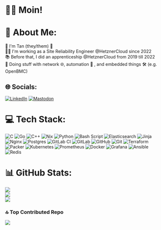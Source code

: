 # 👋🏻 Moin!

# 💫 About Me:
👋 I'm Tan (they/them) 🌈  <br>👨‍💻 I'm working as a Site Reliability Engineer @HetznerCloud since 2022  <br>📚 Before that, I did an apprenticeship @HetznerCloud from 2019 till 2022  <br>🔧 Doing stuff with network 🌐, automation 🤖 , and embedded things 🛠️ (e.g. OpenBMC)


## 🌐 Socials:
[![LinkedIn](https://img.shields.io/badge/LinkedIn-%230077B5.svg?style=for-the-badge&logo=linkedinn&logoColor=white)](https://linkedin.com/in/tan-siewert) [![Mastodon](https://img.shields.io/badge/-MASTODON-%232B90D9?style=for-the-badge&logo=mastodon&logoColor=white)](https://mastodon.social/@wyldtom@chaos.social) 

# 💻 Tech Stack:
![C](https://img.shields.io/badge/c-%2300599C.svg?style=for-the-badge&logo=c&logoColor=white) ![Go](https://img.shields.io/badge/go-%2300ADD8.svg?style=for-the-badge&logo=go&logoColor=white) ![C++](https://img.shields.io/badge/c++-%2300599C.svg?style=for-the-badge&logo=c%2B%2B&logoColor=white) ![Nix](https://img.shields.io/badge/NIX-5277C3.svg?style=for-the-badge&logo=NixOS&logoColor=white) ![Python](https://img.shields.io/badge/python-3670A0?style=for-the-badge&logo=python&logoColor=ffdd54) ![Bash Script](https://img.shields.io/badge/bash_script-%23121011.svg?style=for-the-badge&logo=gnu-bash&logoColor=white) ![Elasticsearch](https://img.shields.io/badge/elasticsearch-%230377CC.svg?style=for-the-badge&logo=elasticsearch&logoColor=white) ![Jinja](https://img.shields.io/badge/jinja-white.svg?style=for-the-badge&logo=jinja&logoColor=black) ![Nginx](https://img.shields.io/badge/nginx-%23009639.svg?style=for-the-badge&logo=nginx&logoColor=white) ![Postgres](https://img.shields.io/badge/postgres-%23316192.svg?style=for-the-badge&logo=postgresql&logoColor=white) ![GitLab CI](https://img.shields.io/badge/gitlab%20CI-%23181717.svg?style=for-the-badge&logo=gitlab&logoColor=white) ![GitLab](https://img.shields.io/badge/gitlab-%23181717.svg?style=for-the-badge&logo=gitlab&logoColor=white) ![GitHub](https://img.shields.io/badge/github-%23121011.svg?style=for-the-badge&logo=github&logoColor=white) ![Git](https://img.shields.io/badge/git-%23F05033.svg?style=for-the-badge&logo=git&logoColor=white) ![Terraform](https://img.shields.io/badge/terraform-%235835CC.svg?style=for-the-badge&logo=terraform&logoColor=white) ![Packer](https://img.shields.io/badge/packer-%23E7EEF0.svg?style=for-the-badge&logo=packer&logoColor=%2302A8EF) ![Kubernetes](https://img.shields.io/badge/kubernetes-%23326ce5.svg?style=for-the-badge&logo=kubernetes&logoColor=white) ![Prometheus](https://img.shields.io/badge/Prometheus-E6522C?style=for-the-badge&logo=Prometheus&logoColor=white) ![Docker](https://img.shields.io/badge/docker-%230db7ed.svg?style=for-the-badge&logo=docker&logoColor=white) ![Grafana](https://img.shields.io/badge/grafana-%23F46800.svg?style=for-the-badge&logo=grafana&logoColor=white) ![Ansible](https://img.shields.io/badge/ansible-%231A1918.svg?style=for-the-badge&logo=ansible&logoColor=white) ![Redis](https://img.shields.io/badge/redis-%23DD0031.svg?style=for-the-badge&logo=redis&logoColor=white)
# 📊 GitHub Stats:
![](https://github-readme-stats.vercel.app/api?username=sinuscosinustan&theme=dark&hide_border=true&include_all_commits=false&count_private=false)<br/>
![](https://github-readme-streak-stats.herokuapp.com/?user=sinuscosinustan&theme=dark&hide_border=true)<br/>
![](https://github-readme-stats.vercel.app/api/top-langs/?username=sinuscosinustan&theme=dark&hide_border=true&include_all_commits=false&count_private=false&layout=compact&hide=java)

### 🔝 Top Contributed Repo
![](https://github-contributor-stats.vercel.app/api?username=sinuscosinustan&limit=5&theme=dark&combine_all_yearly_contributions=true)

<!-- Proudly created with GPRM ( https://gprm.itsvg.in ) -->
